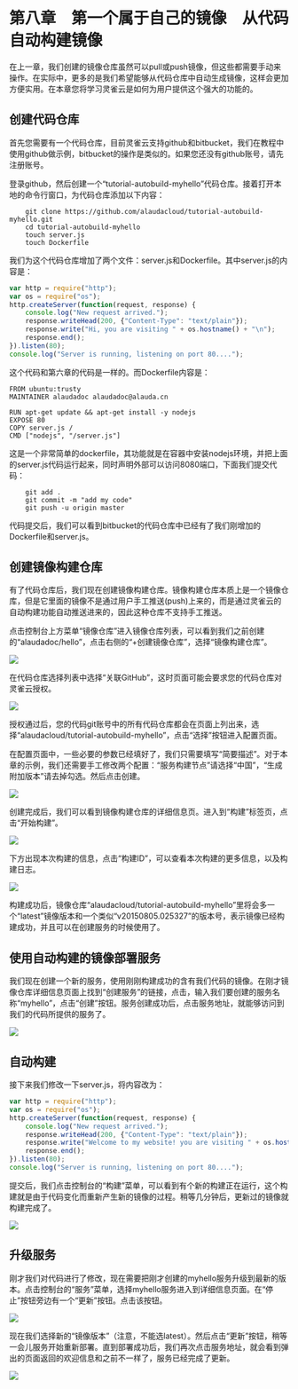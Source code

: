 # 第八章　第一个属于自己的镜像　从代码自动构建镜像

在上一章，我们创建的镜像仓库虽然可以pull或push镜像，但这些都需要手动来操作。在实际中，更多的是我们希望能够从代码仓库中自动生成镜像，这样会更加方便实用。在本章您将学习灵雀云是如何为用户提供这个强大的功能的。

## 创建代码仓库

首先您需要有一个代码仓库，目前灵雀云支持github和bitbucket，我们在教程中使用github做示例，bitbucket的操作是类似的。如果您还没有github账号，请先注册账号。

登录github，然后创建一个“tutorial-autobuild-myhello”代码仓库。接着打开本地的命令行窗口，为代码仓库添加以下内容：

		git clone https://github.com/alaudacloud/tutorial-autobuild-myhello.git
		cd tutorial-autobuild-myhello
		touch server.js
		touch Dockerfile

我们为这个代码仓库增加了两个文件：server.js和Dockerfile。其中server.js的内容是：

```javascript
var http = require("http");
var os = require("os");
http.createServer(function(request, response) {
	console.log("New request arrived.");
	response.writeHead(200, {"Content-Type": "text/plain"});
	response.write("Hi, you are visiting " + os.hostname() + "\n");
	response.end();
}).listen(80);
console.log("Server is running, listening on port 80....");
```

这个代码和第六章的代码是一样的。而Dockerfile内容是：

```
FROM ubuntu:trusty
MAINTAINER alaudadoc alaudadoc@alauda.cn

RUN apt-get update && apt-get install -y nodejs
EXPOSE 80
COPY server.js /
CMD ["nodejs", "/server.js"]
```

这是一个非常简单的dockerfile，其功能就是在容器中安装nodejs环境，并把上面的server.js代码运行起来，同时声明外部可以访问8080端口，下面我们提交代码：

		git add .
		git commit -m "add my code"
		git push -u origin master

代码提交后，我们可以看到bitbucket的代码仓库中已经有了我们刚增加的Dockerfile和server.js。

## 创建镜像构建仓库

有了代码仓库后，我们现在创建镜像构建仓库。镜像构建仓库本质上是一个镜像仓库，但是它里面的镜像不是通过用户手工推送(push)上来的，而是通过灵雀云的自动构建功能自动推送进来的，因此这种仓库不支持手工推送。

点击控制台上方菜单“镜像仓库”进入镜像仓库列表，可以看到我们之前创建的“alaudadoc/hello”，点击右侧的“+创建镜像仓库”，选择“镜像构建仓库”。

![](../images/tutorial/autobuild-create5.png)

在代码仓库选择列表中选择“关联GitHub”，这时页面可能会要求您的代码仓库对灵雀云授权。

![](../images/tutorial/autobuild-gitauth.png)

授权通过后，您的代码git账号中的所有代码仓库都会在页面上列出来，选择“alaudacloud/tutorial-autobuild-myhello”，点击“选择”按钮进入配置页面。

在配置页面中，一些必要的参数已经填好了，我们只需要填写“简要描述”。对于本章的示例，我们还需要手工修改两个配置：“服务构建节点”请选择“中国”，“生成附加版本”请去掉勾选。然后点击创建。

![](../images/tutorial/autobuild-create8.png)

创建完成后，我们可以看到镜像构建仓库的详细信息页。进入到“构建”标签页，点击“开始构建”。

![](../images/tutorial/autobuild-build1.png)

下方出现本次构建的信息，点击“构建ID”，可以查看本次构建的更多信息，以及构建日志。

![](../images/tutorial/autobuild-build3.png)

构建成功后，镜像仓库“alaudacloud/tutorial-autobuild-myhello”里将会多一个“latest”镜像版本和一个类似“v20150805.025327”的版本号，表示镜像已经构建成功，并且可以在创建服务的时候使用了。

## 使用自动构建的镜像部署服务

我们现在创建一个新的服务，使用刚刚构建成功的含有我们代码的镜像。在刚才镜像仓库详细信息页面上找到“创建服务”的链接，点击，输入我们要创建的服务名称“myhello”，点击“创建”按钮。服务创建成功后，点击服务地址，就能够访问到我们的代码所提供的服务了。

![](../images/tutorial/autobuild-visit.png)

## 自动构建

接下来我们修改一下server.js，将内容改为：

```javascript
var http = require("http");
var os = require("os");
http.createServer(function(request, response) {
	console.log("New request arrived.");
	response.writeHead(200, {"Content-Type": "text/plain"});
	response.write("Welcome to my website! you are visiting " + os.hostname() + "\n");
	response.end();
}).listen(80);
console.log("Server is running, listening on port 80....");
```

提交后，我们点击控制台的“构建”菜单，可以看到有个新的构建正在运行，这个构建就是由于代码变化而重新产生新的镜像的过程。稍等几分钟后，更新过的镜像就构建完成了。

![](../images/tutorial/autobuild-rebuild.png)

## 升级服务

刚才我们对代码进行了修改，现在需要把刚才创建的myhello服务升级到最新的版本。点击控制台的“服务”菜单，选择myhello服务进入到详细信息页面。在“停止”按钮旁边有一个“更新”按钮。点击该按钮。

![](../images/tutorial/autobuild-redeploy.png)

现在我们选择新的“镜像版本”（注意，不能选latest）。然后点击“更新”按钮，稍等一会儿服务开始重新部署。直到部署成功后，我们再次点击服务地址，就会看到弹出的页面返回的欢迎信息和之前不一样了，服务已经完成了更新。

![](../images/tutorial/autobuild-revisit.png)
